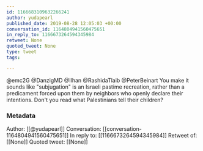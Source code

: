 ```yaml
---
id: 1166683109632266241
author: yudapearl
published_date: 2019-08-28 12:05:03 +00:00
conversation_id: 1164804941560475651
in_reply_to: 1166673264594345984
retweet: None
quoted_tweet: None
type: tweet
tags:

---
```


@emc2G @DanzigMD @Ilhan @RashidaTlaib @PeterBeinart You make it sounds like "subjugation" is an Israeli pastime recreation, rather than a predicament forced upon them by neighbors who openly declare their intentions. Don't you read what Palestinians tell their children?

### Metadata

Author: [[@yudapearl]]
Conversation: [[conversation-1164804941560475651]]
In reply to: [[1166673264594345984]]
Retweet of: [[None]]
Quoted tweet: [[None]]
